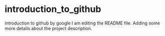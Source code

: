 # introduction_to_github
introduction to github by google
I am editing the README file. Adding some more details about the project description.
